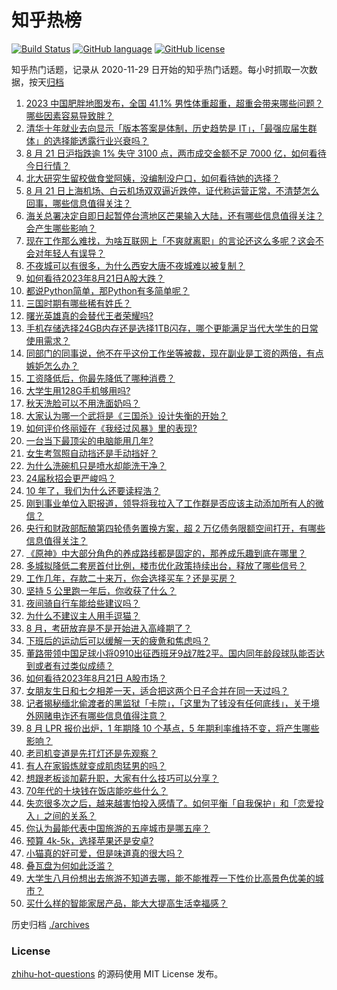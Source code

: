 # 知乎热榜
[![Build Status](https://github.com/ToWeLong/zhihu-hot-questions/workflows/CI/badge.svg)](https://github.com/ToWeLong/zhihu-hot-questions/actions)
[![GitHub language](https://img.shields.io/badge/language-golang-orange.svg)](https://golang.org/)
[![GitHub license](https://img.shields.io/github/license/ToWeLong/zhihu-hot-questions)](https://github.com/ToWeLong/zhihu-hot-questions/blob/main/LICENSE)

知乎热门话题，记录从 2020-11-29 日开始的知乎热门话题。每小时抓取一次数据，按天[归档](./archives)

<!-- BEGIN -->

1. [2023 中国肥胖地图发布，全国 41.1% 男性体重超重，超重会带来哪些问题？哪些因素容易导致胖？](https://www.zhihu.com/question/618341180)
1. [清华十年就业去向显示「版本答案是体制，历史趋势是 IT」，「最强应届生群体」的选择能透露行业兴衰吗？](https://www.zhihu.com/question/617731618)
1. [8 月 21 日沪指跌逾 1% 失守 3100 点，两市成交金额不足 7000 亿，如何看待今日行情？](https://www.zhihu.com/question/618349396)
1. [北大研究生留校做食堂阿姨，没编制没户口，如何看待她的选择？](https://www.zhihu.com/question/617910442)
1. [8 月 21 日上海机场、白云机场双双逼近跌停，证代称运营正常，不清楚怎么回事，哪些信息值得关注？](https://www.zhihu.com/question/618368044)
1. [海关总署决定自即日起暂停台湾地区芒果输入大陆，还有哪些信息值得关注？会产生哪些影响？](https://www.zhihu.com/question/618381078)
1. [现在工作那么难找，为啥互联网上「不爽就离职」的言论还这么多呢？这会不会对年轻人有误导？](https://www.zhihu.com/question/617922051)
1. [不夜城可以有很多，为什么西安大唐不夜城难以被复制？](https://www.zhihu.com/question/617593249)
1. [如何看待2023年8月21日A股大跌？](https://www.zhihu.com/question/618384677)
1. [都说Python简单，那Python有多简单呢？](https://www.zhihu.com/question/614920801)
1. [三国时期有哪些稀有姓氏？](https://www.zhihu.com/question/617766665)
1. [曙光英雄真的会替代王者荣耀吗?](https://www.zhihu.com/question/618067061)
1. [手机存储选择24GB内存还是选择1TB闪存，哪个更能满足当代大学生的日常使用需求？](https://www.zhihu.com/question/618353645)
1. [同部门的同事说，他不在乎这份工作坐等被裁，现在副业是工资的两倍，有点嫉妒怎么办？](https://www.zhihu.com/question/617182483)
1. [工资降低后，你最先降低了哪种消费？](https://www.zhihu.com/question/609669003)
1. [大学生用128G手机够用吗?](https://www.zhihu.com/question/616581567)
1. [秋天洗脸可以不用洗面奶吗？](https://www.zhihu.com/question/615983244)
1. [大家认为哪一个武将是《三国杀》设计失衡的开始？](https://www.zhihu.com/question/479194482)
1. [如何评价佟丽娅在《我经过风暴》里的表现?](https://www.zhihu.com/question/617377826)
1. [一台当下最顶尖的电脑能用几年?](https://www.zhihu.com/question/617114261)
1. [女生考驾照自动挡还是手动挡好？](https://www.zhihu.com/question/610636622)
1. [为什么洗碗机只是喷水却能洗干净？](https://www.zhihu.com/question/617346278)
1. [24届秋招会更严峻吗？](https://www.zhihu.com/question/614023332)
1. [10 年了，我们为什么还要读程浩？](https://www.zhihu.com/question/616773172)
1. [刚到事业单位入职报道，领导将我拉入了工作群是否应该主动添加所有人的微信？](https://www.zhihu.com/question/617241870)
1. [央行和财政部酝酿第四轮债务置换方案，超 2 万亿债务限额空间打开，有哪些信息值得关注？](https://www.zhihu.com/question/618364156)
1. [《原神》中大部分角色的养成路线都是固定的，那养成乐趣到底在哪里？](https://www.zhihu.com/question/573628419)
1. [多城拟降低二套房首付比例，楼市优化政策持续出台，释放了哪些信号？](https://www.zhihu.com/question/618357154)
1. [工作几年，存款二十来万，你会选择买车？还是买房？](https://www.zhihu.com/question/618245122)
1. [坚持 5 公里跑一年后，你收获了什么？](https://www.zhihu.com/question/616778085)
1. [夜间骑自行车能给些建议吗？](https://www.zhihu.com/question/617571703)
1. [为什么不建议主人用手逗猫？](https://www.zhihu.com/question/616815666)
1. [8 月，考研放弃是不是开始进入高峰期了？](https://www.zhihu.com/question/412168261)
1. [下班后的运动后可以缓解一天的疲惫和焦虑吗？](https://www.zhihu.com/question/616889590)
1. [董路带领中国足球小将0910出征西班牙9战7胜2平。国内同年龄段球队能否达到或者有过类似成绩？](https://www.zhihu.com/question/616524899)
1. [如何看待2023年8月21日 A股市场？](https://www.zhihu.com/question/618345518)
1. [女朋友生日和七夕相差一天，适合把这两个日子合并在同一天过吗？](https://www.zhihu.com/question/616784855)
1. [记者揭秘缅北偷渡者的黑监狱「卡院」，「这里为了钱没有任何底线」，关于境外网赌电诈还有哪些信息值得注意？](https://www.zhihu.com/question/618368991)
1. [8 月 LPR 报价出炉，1 年期降 10 个基点，5 年期利率维持不变，将产生哪些影响？](https://www.zhihu.com/question/618346700)
1. [老司机变道是先打灯还是先观察？](https://www.zhihu.com/question/616624134)
1. [有人在家锻炼就变成肌肉猛男的吗？](https://www.zhihu.com/question/614929848)
1. [想跟老板谈加薪升职，大家有什么技巧可以分享？](https://www.zhihu.com/question/49759961)
1. [70年代的十块钱在饭店能吃些什么？](https://www.zhihu.com/question/470843839)
1. [失恋很多次之后，越来越害怕投入感情了。如何平衡「自我保护」和「恋爱投入」之间的关系？](https://www.zhihu.com/question/614078497)
1. [你认为最能代表中国旅游的五座城市是哪五座？](https://www.zhihu.com/question/617538051)
1. [预算 4k-5k，选择苹果还是安卓?](https://www.zhihu.com/question/614528561)
1. [小猫真的好可爱，但是味道真的很大吗？](https://www.zhihu.com/question/612979289)
1. [叠瓦盘为何如此泛滥？](https://www.zhihu.com/question/616860568)
1. [大学生八月份想出去旅游不知道去哪，能不能推荐一下性价比高景色优美的城市？](https://www.zhihu.com/question/612018419)
1. [买什么样的智能家居产品，能大大提高生活幸福感？](https://www.zhihu.com/question/614166658)

<!-- END -->

历史归档 [./archives](./archives)


### License
[zhihu-hot-questions](https://github.com/towelong/zhihu-hot-questions) 的源码使用 MIT License 发布。